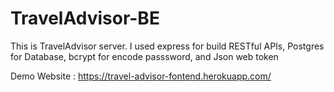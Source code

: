 # TravelAdvisor-BE

This is TravelAdvisor server. I used express for build RESTful APIs, Postgres for Database, bcrypt for encode passsword, and Json web token 

Demo Website : https://travel-advisor-fontend.herokuapp.com/
